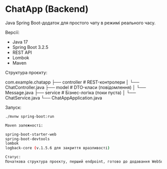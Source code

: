 # ChatApp (Backend)

Java Spring Boot-додаток для простого чату в режимі реального часу.

Версії:
- Java 17
- Spring Boot 3.2.5
- REST API
- Lombok
- Maven

Структура проєкту:

com.example.chatapp
├── controller # REST-контролери
│ └── ChatController.java
├── model # DTO-класи (повідомлення)
│ └── Message.java
├── service # Бізнес-логіка (поки пуста)
│ └── ChatService.java
└── ChatAppApplication.java

Запуск:

```bash
./mvnw spring-boot:run

Maven залежності:

spring-boot-starter-web
spring-boot-devtools
lombok
logback-core (v.1.5.6 для закриття вразливості)

Статус:
Початкова структура проєкту, перший endpoint, готово до додавання WebSocket, кімнат і обміну повідомленнями
